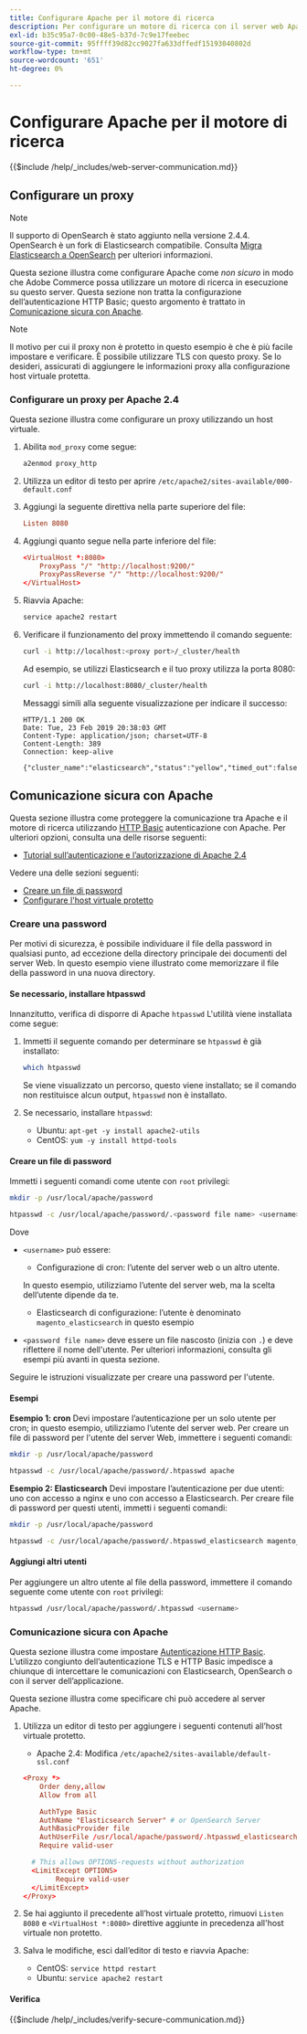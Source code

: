 ```yaml
---
title: Configurare Apache per il motore di ricerca
description: Per configurare un motore di ricerca con il server web Apache per le installazioni locali di Adobe Commerce e Magenti Open Source, segui la procedura riportata di seguito.
exl-id: b35c95a7-0c00-48e5-b37d-7c9e17feebec
source-git-commit: 95ffff39d82cc9027fa633dffedf15193040802d
workflow-type: tm+mt
source-wordcount: '651'
ht-degree: 0%

---
```


# Configurare Apache per il motore di ricerca

{{$include /help/_includes/web-server-communication.md}}

## Configurare un proxy

>[!NOTE]
>
>Il supporto di OpenSearch è stato aggiunto nella versione 2.4.4. OpenSearch è un fork di Elasticsearch compatibile. Consulta [Migra Elasticsearch a OpenSearch](../../../upgrade/prepare/opensearch-migration.md) per ulteriori informazioni.

Questa sezione illustra come configurare Apache come *non sicuro* in modo che Adobe Commerce possa utilizzare un motore di ricerca in esecuzione su questo server. Questa sezione non tratta la configurazione dell’autenticazione HTTP Basic; questo argomento è trattato in [Comunicazione sicura con Apache](#secure-communication-with-apache).

>[!NOTE]
>
>Il motivo per cui il proxy non è protetto in questo esempio è che è più facile impostare e verificare. È possibile utilizzare TLS con questo proxy. Se lo desideri, assicurati di aggiungere le informazioni proxy alla configurazione host virtuale protetta.

### Configurare un proxy per Apache 2.4

Questa sezione illustra come configurare un proxy utilizzando un host virtuale.

1. Abilita `mod_proxy` come segue:

   ```bash
   a2enmod proxy_http
   ```

1. Utilizza un editor di testo per aprire `/etc/apache2/sites-available/000-default.conf`
1. Aggiungi la seguente direttiva nella parte superiore del file:

   ```conf
   Listen 8080
   ```

1. Aggiungi quanto segue nella parte inferiore del file:

   ```conf
   <VirtualHost *:8080>
       ProxyPass "/" "http://localhost:9200/"
       ProxyPassReverse "/" "http://localhost:9200/"
   </VirtualHost>
   ```

1. Riavvia Apache:

   ```bash
   service apache2 restart
   ```

1. Verificare il funzionamento del proxy immettendo il comando seguente:

   ```bash
   curl -i http://localhost:<proxy port>/_cluster/health
   ```

   Ad esempio, se utilizzi Elasticsearch e il tuo proxy utilizza la porta 8080:

   ```bash
   curl -i http://localhost:8080/_cluster/health
   ```

   Messaggi simili alla seguente visualizzazione per indicare il successo:

   ```terminal
   HTTP/1.1 200 OK
   Date: Tue, 23 Feb 2019 20:38:03 GMT
   Content-Type: application/json; charset=UTF-8
   Content-Length: 389
   Connection: keep-alive
   
   {"cluster_name":"elasticsearch","status":"yellow","timed_out":false,"number_of_nodes":1,"number_of_data_nodes":1,"active_primary_shards":5,"active_shards":5,"relocating_shards":0,"initializing_shards":0,"unassigned_shards":5,"delayed_unassigned_shards":0,"number_of_pending_tasks":0,"number_of_in_flight_fetch":0,"task_max_waiting_in_queue_millis":0,"active_shards_percent_as_number":50.0}
   ```

## Comunicazione sicura con Apache

Questa sezione illustra come proteggere la comunicazione tra Apache e il motore di ricerca utilizzando [HTTP Basic](https://datatracker.ietf.org/doc/html/rfc2617) autenticazione con Apache. Per ulteriori opzioni, consulta una delle risorse seguenti:

* [Tutorial sull’autenticazione e l’autorizzazione di Apache 2.4](https://httpd.apache.org/docs/2.4/howto/auth.html)

Vedere una delle sezioni seguenti:

* [Creare un file di password](#create-a-password)
* [Configurare l&#39;host virtuale protetto](#secure-communication-with-apache)

### Creare una password

Per motivi di sicurezza, è possibile individuare il file della password in qualsiasi punto, ad eccezione della directory principale dei documenti del server Web. In questo esempio viene illustrato come memorizzare il file della password in una nuova directory.

#### Se necessario, installare htpasswd

Innanzitutto, verifica di disporre di Apache `htpasswd` L&#39;utilità viene installata come segue:

1. Immetti il seguente comando per determinare se `htpasswd` è già installato:

   ```bash
   which htpasswd
   ```

   Se viene visualizzato un percorso, questo viene installato; se il comando non restituisce alcun output, `htpasswd` non è installato.

1. Se necessario, installare `htpasswd`:

   * Ubuntu: `apt-get -y install apache2-utils`
   * CentOS: `yum -y install httpd-tools`

#### Creare un file di password

Immetti i seguenti comandi come utente con `root` privilegi:

```bash
mkdir -p /usr/local/apache/password
```

```bash
htpasswd -c /usr/local/apache/password/.<password file name> <username>
```

Dove

* `<username>` può essere:

   * Configurazione di cron: l’utente del server web o un altro utente.

   In questo esempio, utilizziamo l’utente del server web, ma la scelta dell’utente dipende da te.

   * Elasticsearch di configurazione: l’utente è denominato `magento_elasticsearch` in questo esempio


* `<password file name>` deve essere un file nascosto (inizia con `.`) e deve riflettere il nome dell&#39;utente. Per ulteriori informazioni, consulta gli esempi più avanti in questa sezione.

Seguire le istruzioni visualizzate per creare una password per l&#39;utente.

#### Esempi

**Esempio 1: cron**
Devi impostare l’autenticazione per un solo utente per cron; in questo esempio, utilizziamo l’utente del server web. Per creare un file di password per l&#39;utente del server Web, immettere i seguenti comandi:

```bash
mkdir -p /usr/local/apache/password
```

```bash
htpasswd -c /usr/local/apache/password/.htpasswd apache
```

**Esempio 2: Elasticsearch**
Devi impostare l’autenticazione per due utenti: uno con accesso a nginx e uno con accesso a Elasticsearch. Per creare file di password per questi utenti, immetti i seguenti comandi:

```bash
mkdir -p /usr/local/apache/password
```

```bash
htpasswd -c /usr/local/apache/password/.htpasswd_elasticsearch magento_elasticsearch
```

#### Aggiungi altri utenti

Per aggiungere un altro utente al file della password, immettere il comando seguente come utente con `root` privilegi:

```bash
htpasswd /usr/local/apache/password/.htpasswd <username>
```

### Comunicazione sicura con Apache

Questa sezione illustra come impostare [Autenticazione HTTP Basic](https://httpd.apache.org/docs/2.2/howto/auth.html). L’utilizzo congiunto dell’autenticazione TLS e HTTP Basic impedisce a chiunque di intercettare le comunicazioni con Elasticsearch, OpenSearch o con il server dell’applicazione.

Questa sezione illustra come specificare chi può accedere al server Apache.

1. Utilizza un editor di testo per aggiungere i seguenti contenuti all’host virtuale protetto.

   * Apache 2.4: Modifica `/etc/apache2/sites-available/default-ssl.conf`

   ```conf
   <Proxy *>
       Order deny,allow
       Allow from all
   
       AuthType Basic
       AuthName "Elasticsearch Server" # or OpenSearch Server
       AuthBasicProvider file
       AuthUserFile /usr/local/apache/password/.htpasswd_elasticsearch
       Require valid-user
   
     # This allows OPTIONS-requests without authorization
     <LimitExcept OPTIONS>
           Require valid-user
     </LimitExcept>
   </Proxy>
   ```

1. Se hai aggiunto il precedente all’host virtuale protetto, rimuovi `Listen 8080` e `<VirtualHost *:8080>` direttive aggiunte in precedenza all&#39;host virtuale non protetto.

1. Salva le modifiche, esci dall’editor di testo e riavvia Apache:

   * CentOS: `service httpd restart`
   * Ubuntu: `service apache2 restart`

#### Verifica

{{$include /help/_includes/verify-secure-communication.md}}
